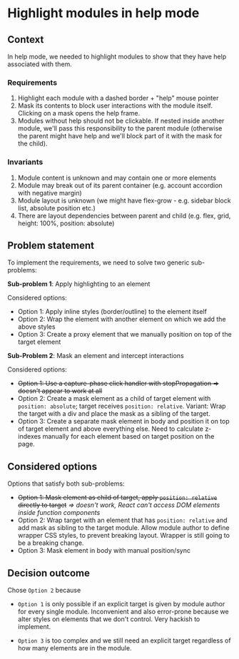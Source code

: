 # Highlight modules in help mode

## Context

In help mode, we needed to highlight modules to show that they have help associated with them.

### Requirements
1. Highlight each module with a dashed border + "help" mouse pointer
2. Mask its contents to block user interactions with the module itself. Clicking on a mask opens the help frame.
3. Modules without help should not be clickable. If nested inside another module, we'll pass this responsibility to the parent module (otherwise the parent might have help and we'll block part of it with the mask for the child).

### Invariants
1. Module content is unknown and may contain one or more elements
2. Module may break out of its parent container (e.g. account accordion with negative margin)
3. Module layout is unknown (we might have flex-grow - e.g. sidebar block list, absolute position etc.)
4. There are layout dependencies between parent and child (e.g. flex, grid, height: 100%, position: absolute)

## Problem statement

To implement the requirements, we need to solve two generic sub-problems:

**Sub-problem 1**: Apply highlighting to an element

Considered options:
- Option 1: Apply inline styles (border/outline) to the element itself
- Option 2: Wrap the element with another element on which we add the above styles
- Option 3: Create a proxy element that we manually position on top of the target element

**Sub-Problem 2**: Mask an element and intercept interactions

Considered options:
- ~~Option 1: Use a capture-phase click handler with stopPropagation => doesn't appear to work at all~~
- Option 2: Create a mask element as a child of target element with `position: absolute`; target receives `position: relative`. Variant: Wrap the target with a div and place the mask as a sibling of the target.
- Option 3: Create a separate mask element in body and position it on top of target element and above everything else. Need to calculate z-indexes manually for each element based on target position on the page.

## Considered options

Options that satisfy both sub-problems:
- ~~Option 1: Mask element as child of target, apply `position: relative` directly to target~~ *=> doesn't work, React can't access DOM elements inside function components*
- Option 2: Wrap target with an element that has `position: relative` and add mask as sibling to the target module. Allow module author to define wrapper CSS styles, to prevent breaking layout. Wrapper is still going to be a breaking change.
- Option 3: Mask element in body with manual position/sync

## Decision outcome

Chose `Option 2` because

* `Option 1` is only possible if an explicit target is given by module author for every single module. Inconvenient and also error-prone because we alter styles on elements that we don't control. Very hackish to implement.

* `Option 3` is too complex and we still need an explicit target regardless of how many elements are in the module.
